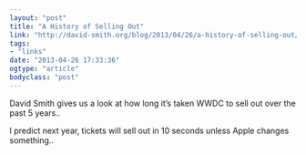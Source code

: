```yaml
---
layout: "post"
title: "A History of Selling Out"
link: "http://david-smith.org/blog/2013/04/26/a-history-of-selling-out/"
tags: 
- "links"
date: "2013-04-26 17:33:36"
ogtype: "article"
bodyclass: "post"
---
```


David Smith gives us a look at how long it’s taken WWDC to sell out over the past 5 years..

I predict next year, tickets will sell out in 10 seconds unless Apple changes something..